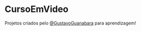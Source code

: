 # CursoEmVideo
 Projetos criados pelo <a href="https://www.github.com/gustavoguanabara/">@GustavoGuanabara</a> para aprendizagem!
